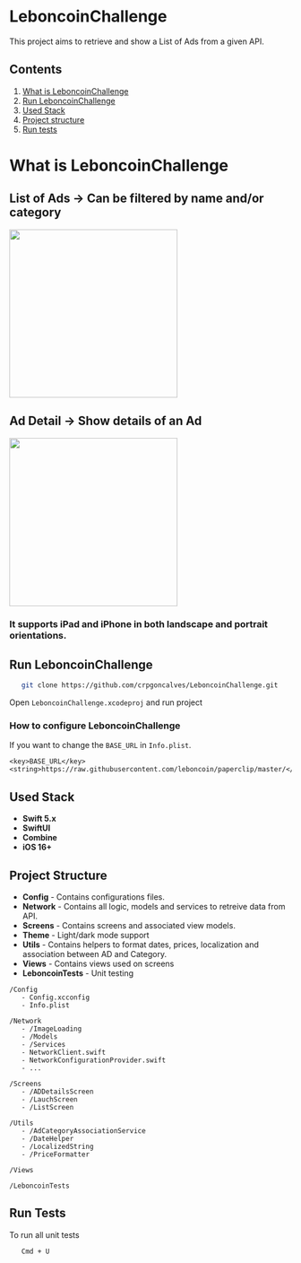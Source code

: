 # LeboncoinChallenge

This project aims to retrieve and show a List of Ads from a given API. 


## Contents

1. [What is LeboncoinChallenge](#what-is-leboncoinchallenge)
2. [Run LeboncoinChallenge ](#run-leboncoinchallenge)
3. [Used Stack](#used-stack)
4. [Project structure](#project-structure)
5. [Run tests](#run-tests)

# What is LeboncoinChallenge

## List of Ads -> Can be filtered by name and/or category

<img src="https://github.com/user-attachments/assets/b689bace-1871-4c99-9795-55fde6533a46" width="300"/>

  
## Ad Detail -> Show details of an Ad

<img src="https://github.com/user-attachments/assets/348d0ccb-b835-4567-86f7-2f3feba99167" width="300"/>



### It supports **iPad** and **iPhone** in both landscape and portrait orientations.

## Run LeboncoinChallenge

```bash
   git clone https://github.com/crpgoncalves/LeboncoinChallenge.git
```

Open `LeboncoinChallenge.xcodeproj` and run project

### How to configure LeboncoinChallenge

If you want to change the `BASE_URL` in `Info.plist`.

```
<key>BASE_URL</key>
<string>https://raw.githubusercontent.com/leboncoin/paperclip/master/</string>
```


## Used Stack

- **Swift 5.x**
- **SwiftUI**
- **Combine**
- **iOS 16+**


## Project Structure

- **Config** - Contains configurations files.
- **Network** - Contains all logic, models and services to retreive data from API.  
- **Screens** - Contains screens and associated view models.
- **Theme** - Light/dark mode support
- **Utils** - Contains helpers to format dates, prices, localization and association between AD and Category.
- **Views** - Contains views used on screens
- **LeboncoinTests** - Unit testing


```plaintext
/Config
   - Config.xcconfig
   - Info.plist

/Network
   - /ImageLoading
   - /Models
   - /Services
   - NetworkClient.swift
   - NetworkConfigurationProvider.swift
   - ...

/Screens
   - /ADDetailsScreen
   - /LauchScreen
   - /ListScreen

/Utils
   - /AdCategoryAssociationService
   - /DateHelper
   - /LocalizedString
   - /PriceFormatter

/Views

/LeboncoinTests
```

## Run Tests

To run all unit tests 
```bash
   Cmd + U
```
